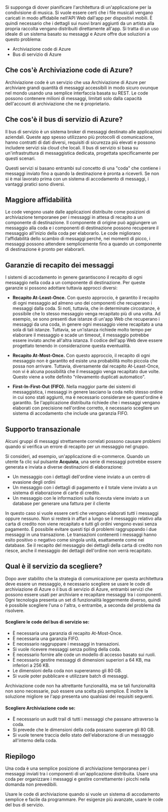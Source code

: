 Si supponga di dover pianificare l'architettura di un'applicazione per la condivisione di musica. Si vuole essere certi che i file musicali vengano caricati in modo affidabile nell'API Web dall'app per dispositivi mobili. È quindi necessario che i dettagli sui nuovi brani aggiunti da un artista alla propria raccolta vengano distribuiti direttamente all'app. Si tratta di un uso ideale di un sistema basato su messaggi e Azure offre due soluzioni a questo problema:

- Archiviazione code di Azure
- Bus di servizio di Azure

## <a name="what-is-azure-queue-storage"></a>Che cos'è Archiviazione code di Azure?
Archiviazione code è un servizio che usa Archiviazione di Azure per archiviare grandi quantità di messaggi accessibili in modo sicuro ovunque nel mondo usando una semplice interfaccia basata su REST. Le code possono contenere milioni di messaggi, limitati solo dalla capacità dell'account di archiviazione che ne è proprietario.

## <a name="what-is-azure-service-bus"></a>Che cos'è il bus di servizio di Azure?
Il bus di servizio è un sistema broker di messaggi destinato alle applicazioni aziendali. Queste app spesso utilizzano più protocolli di comunicazione, hanno contratti di dati diversi, requisiti di sicurezza più elevati e possono includere servizi sia cloud che locali. Il bus di servizio si basa su un'infrastruttura di messaggistica dedicata, progettata specificamente per questi scenari.

Questi servizi si basano entrambi sul concetto di una "coda" che contiene i messaggi inviato fino a quando la destinazione è pronta a riceverli. Se non si è mai lavorato prima con un sistema di accodamento di messaggi, i vantaggi pratici sono diversi.

## <a name="increased-reliability"></a>Maggiore affidabilità
Le code vengono usate dalle applicazioni distribuite come posizioni di archiviazione temporanee per i messaggi in attesa di recapito a un componente di destinazione. Il componente di origine può aggiungere un messaggio alla coda e i componenti di destinazione possono recuperare il messaggio all'inizio della coda per elaborarlo. Le code migliorano l'affidabilità dello scambio di messaggi perché, nei momenti di picco, i messaggi possono attendere semplicemente fino a quando un componente di destinazione è pronto per elaborarli.

## <a name="message-delivery-guarantees"></a>Garanzie di recapito dei messaggi
I sistemi di accodamento in genere garantiscono il recapito di ogni messaggio nella coda a un componente di destinazione. Per queste garanzie si possono adottare tuttavia approcci diversi:

- **Recapito At-Least-Once.** Con questo approccio, è garantito il recapito di ogni messaggio ad almeno uno dei componenti che recuperano i messaggi dalla coda. Si noti, tuttavia, che in determinate circostanze, è possibile che lo stesso messaggio venga recapitato più di una volta. Ad esempio, se sono presenti due istanze di un'app Web che recuperano i messaggi da una coda, in genere ogni messaggio viene recapitato a una sola di tali istanze. Tuttavia, se un'istanza richiede molto tempo per elaborare il messaggio e scade un timeout, il messaggio potrebbe essere inviato anche all'altra istanza. Il codice dell'app Web deve essere progettato tenendo in considerazione questa eventualità.

- **Recapito At-Most-Once.** Con questo approccio, il recapito di ogni messaggio non è garantito ed esiste una probabilità molto piccola che possa non arrivare. Tuttavia, diversamente dal recapito At-Least-Once, non vi è alcuna possibilità che il messaggio venga recapitato due volte. Questo viene a volte definito "rilevamento duplicati automatico".

- **First-In-First-Out (FIFO).** Nella maggior parte dei sistemi di messaggistica, i messaggi in genere lasciano la coda nello stesso ordine in cui sono stati aggiunti, ma è necessario considerare se quest'ordine è garantito. Se l'applicazione distribuita richiede che i messaggi vengano elaborati con precisione nell'ordine corretto, è necessario scegliere un sistema di accodamento che include una garanzia FIFO.

## <a name="transactional-support"></a>Supporto transazionale
Alcuni gruppi di messaggi strettamente correlati possono causare problemi quando si verifica un errore di recapito per un messaggio nel gruppo.

Si consideri, ad esempio, un'applicazione di e-commerce. Quando un utente fa clic sul pulsante **Acquista**, una serie di messaggi potrebbe essere generata e inviata a diverse destinazioni di elaborazione:

- Un messaggio con i dettagli dell'ordine viene inviato a un centro di evasione degli ordini
- Un messaggio con i dettagli di pagamento e il totale viene inviato a un sistema di elaborazione di carte di credito. 
- Un messaggio con le informazioni sulla ricevuta viene inviato a un database per generare una fattura per il cliente

In questo caso si vuole essere certi che vengano elaborati _tutti_ i messaggi oppure nessuno. Non si resterà in affari a lungo se il messaggio relativo alla carta di credito non viene recapitato e tutti gli ordini vengono evasi senza pagamento. È possibile evitare questi tipi di problemi raggruppando i due messaggi in una transazione. Le transazioni contenenti i messaggi hanno esito positivo o negativo come singola unità, esattamente come nei database. Se il recapito del messaggio dei dettagli della carta di credito non riesce, anche il messaggio dei dettagli dell'ordine non verrà recapitato.

## <a name="which-service-should-i-choose"></a>Qual è il servizio da scegliere?
Dopo aver stabilito che la strategia di comunicazione per questa architettura deve essere un messaggio, è necessario scegliere se usare le code di archiviazione di Azure o il bus di servizio di Azure, entrambi servizi che possono essere usati per archiviare e recapitare messaggi tra i componenti. Ogni tecnologia presenta un set di funzionalità leggermente diverso, quindi è possibile scegliere l'una o l'altra, o entrambe, a seconda del problema da risolvere.

#### <a name="choose-service-bus-queues-if"></a>Scegliere le code del bus di servizio se:
- È necessaria una garanzia di recapito At-Most-Once.
- È necessaria una garanzia FIFO.
- È necessario raggruppare i messaggi in transazioni.
- Si vuole ricevere messaggi senza polling della coda.
- È necessario fornire alle code un modello di accesso basato sui ruoli.
- È necessario gestire messaggi di dimensioni superiori a 64 KB, ma inferiori a 256 KB.
- Le dimensioni della coda non supereranno gli 80 GB.
- Si vuole poter pubblicare e utilizzare batch di messaggi.

Archiviazione code non ha altrettante funzionalità, ma se tali funzionalità non sono necessarie, può essere una scelta più semplice. È inoltre la soluzione migliore se l'app presenta uno qualsiasi dei requisiti seguenti.

#### <a name="choose-queue-storage-if"></a>Scegliere Archiviazione code se:
- È necessario un audit trail di tutti i messaggi che passano attraverso la coda.
- Si prevede che le dimensioni della coda possano superare gli 80 GB.
- Si vuole tenere traccia dello stato dell'elaborazione di un messaggio all'interno della coda.

## <a name="summary"></a>Riepilogo

Una coda è una semplice posizione di archiviazione temporanea per i messaggi inviati tra i componenti di un'applicazione distribuita. Usare una coda per organizzare i messaggi e gestire correttamente i picchi nella domanda non prevedibili.

Usare le code di archiviazione quando si vuole un sistema di accodamento semplice e facile da programmare. Per esigenze più avanzate, usare le code del bus di servizio.